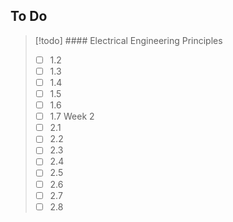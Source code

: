 
## To Do



>[!todo] #### Electrical Engineering Principles
>- [ ] 1.2
>- [ ] 1.3
>- [ ] 1.4
>- [ ] 1.5
>- [ ] 1.6
>- [ ] 1.7
>  Week 2  
>- [ ] 2.1
>- [ ] 2.2
>- [ ] 2.3
>- [ ] 2.4
>- [ ] 2.5
>- [ ] 2.6
>- [ ] 2.7
>- [ ] 2.8







